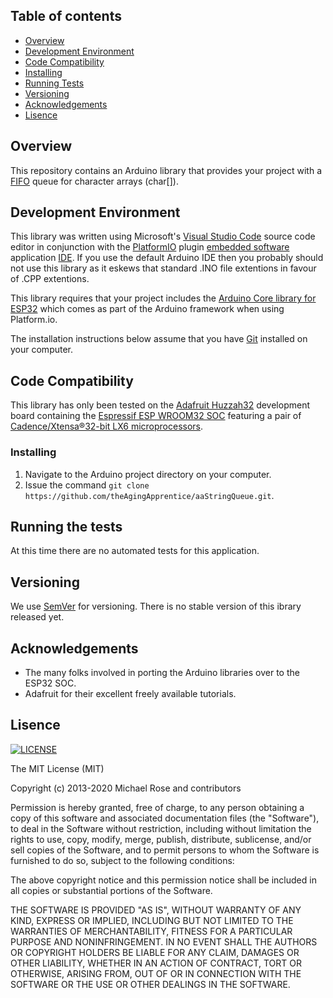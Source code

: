 
## Table of contents
* [Overview](#Overview)
* [Development Environment](#Development-Environment)
* [Code Compatibility](#Code-Compatibility)
* [Installing](#Installing)
* [Running Tests](#Running-Tests)
* [Versioning](#Versioning)
* [Acknowledgements](Acknowledgements)
* [Lisence](Lisence)

## Overview

This repository contains an Arduino library that provides your project with a [FIFO](https://en.wikipedia.org/wiki/FIFO_(computing_and_electronics)) queue for character arrays (char[]).

## Development Environment
This library was written using Microsoft's [Visual Studio Code](https://code.visualstudio.com/docs) source code editor in conjunction with the [PlatformIO](https://platformio.org/) plugin [embedded software](https://en.wikipedia.org/wiki/Embedded_software) application [IDE](https://en.wikipedia.org/wiki/Integrated_development_environment). If you use the default Arduino IDE then you probably should not use this library as it eskews that standard .INO file extentions in favour of .CPP extentions. 

This library requires that your project includes the [Arduino Core library for ESP32](https://github.com/espressif/arduino-esp32) which comes as part of the Arduino framework when using Platform.io.

The installation instructions below assume that you have [Git](https://git-scm.com/) installed on your computer.

## Code Compatibility

This library has only been tested on the [Adafruit Huzzah32](https://learn.adafruit.com/adafruit-huzzah32-esp32-feather) development board containing the [Espressif ESP WROOM32 SOC](https://www.espressif.com/sites/default/files/documentation/esp32_datasheet_en.pdf) featuring a pair of [Cadence/Xtensa®32-bit LX6 microprocessors](https://mirrobo.ru/wp-content/uploads/2016/11/Cadence_Tensillica_Xtensa_LX6_ds.pdf). 

### Installing

1. Navigate to the Arduino project directory on your computer.
2. Issue the command `git clone https://github.com/theAgingApprentice/aaStringQueue.git`.

## Running the tests

At this time there are no automated tests for this application.

## Versioning

We use [SemVer](http://semver.org/) for versioning. There is no stable version of this ibrary released yet. 

## Acknowledgements

* The many folks involved in porting the Arduino libraries over to the ESP32 SOC.
* Adafruit for their excellent freely available tutorials.

## Lisence
[![LICENSE](https://img.shields.io/badge/license-MIT-lightgrey.svg)](https://raw.githubusercontent.com/mmistakes/minimal-mistakes/master/LICENSE)

The MIT License (MIT)

Copyright (c) 2013-2020 Michael Rose and contributors

Permission is hereby granted, free of charge, to any person obtaining a copy of this software and associated documentation files (the "Software"), to deal in the Software without restriction, including without limitation the rights to use, copy, modify, merge, publish, distribute, sublicense, and/or sell copies of the Software, and to permit persons to whom the Software is furnished to do so, subject to the following conditions:

The above copyright notice and this permission notice shall be included in all copies or substantial portions of the Software.

THE SOFTWARE IS PROVIDED "AS IS", WITHOUT WARRANTY OF ANY KIND, EXPRESS OR IMPLIED, INCLUDING BUT NOT LIMITED TO THE WARRANTIES OF MERCHANTABILITY, FITNESS FOR A PARTICULAR PURPOSE AND NONINFRINGEMENT. IN NO EVENT SHALL THE AUTHORS OR COPYRIGHT HOLDERS BE LIABLE FOR ANY CLAIM, DAMAGES OR OTHER LIABILITY, WHETHER IN AN ACTION OF CONTRACT, TORT OR OTHERWISE, ARISING FROM, OUT OF OR IN CONNECTION WITH THE SOFTWARE OR THE USE OR OTHER DEALINGS IN THE SOFTWARE.

